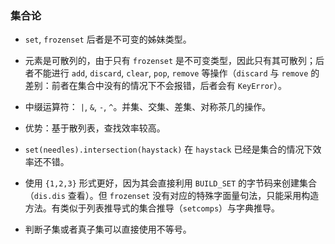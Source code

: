 ### 集合论

- `set`, `frozenset` 后者是不可变的姊妹类型。

- 元素是可散列的，由于只有 `frozenset` 是不可变类型，因此只有其可散列；后者不能进行 `add`, `discard`, `clear`, `pop`, `remove` 等操作（`discard` 与 `remove` 的差别：前者在集合中没有的情况下不会报错，后者会有 `KeyError`）。

- 中缀运算符： `|`, `&`, `-`, `^`。并集、交集、差集、对称茶几的操作。

- 优势：基于散列表，查找效率较高。

- `set(needles).intersection(haystack)` 在 `haystack` 已经是集合的情况下效率还不错。

- 使用 `{1,2,3}` 形式更好，因为其会直接利用 `BUILD_SET` 的字节码来创建集合（`dis.dis` 查看）。但 `frozenset` 没有对应的特殊字面量句法，只能采用构造方法。有类似于列表推导式的集合推导（`setcomps`）与字典推导。

- 判断子集或者真子集可以直接使用不等号。